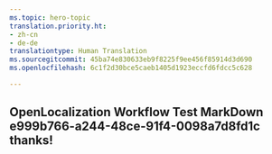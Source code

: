 ```yaml
---
ms.topic: hero-topic
translation.priority.ht:
- zh-cn
- de-de
translationtype: Human Translation
ms.sourcegitcommit: 45ba74e830633eb9f8225f9ee456f85914d3d690
ms.openlocfilehash: 6c1f2d30bce5caeb1405d1923eccfd6fdcc5c628

---
```

## OpenLocalization Workflow Test MarkDown e999b766-a244-48ce-91f4-0098a7d8fd1c thanks!



<!--HONumber=Aug16_HO4-->


